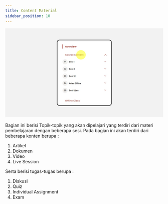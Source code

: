 ```yaml
---
title: Content Material
sidebar_position: 10
---
```



![](/img/degree-lecture-content-material.jpg)

Bagian ini berisi Topik-topik yang akan dipelajari yang terdiri dari materi pembelajaran dengan beberapa sesi. Pada bagian ini akan terdiri dari beberapa konten berupa :

1. Artikel
2. Dokumen
3. Video
4. Live Session

Serta berisi tugas-tugas berupa :

1. Diskusi
2. Quiz
3. Individual Assignment
4. Exam
